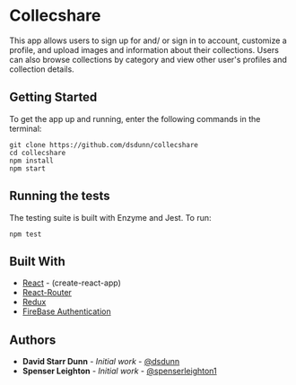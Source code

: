 # Collecshare

This app allows users to sign up for and/ or sign in to account, customize a profile, and upload images and information about their collections. Users can also browse collections by category and view other user's profiles and collection details.

## Getting Started

To get the app up and running, enter the following commands in the terminal:

```
git clone https://github.com/dsdunn/collecshare
cd collecshare
npm install
npm start
```

## Running the tests

The testing suite is built with Enzyme and Jest. To run:

```
npm test
```


## Built With

* [React](https://reactjs.org/) - (create-react-app)
* [React-Router](https://reacttraining.com/react-router/web/guides/philosophy) 
* [Redux](https://redux.js.org/)
* [FireBase Authentication](https://firebase.google.org)


## Authors

* **David Starr Dunn** - *Initial work* - [@dsdunn](https://github.com/dsdunn)
* **Spenser Leighton** - *Initial work* - [@spenserleighton1](https://github.com/spenserleighton1)




